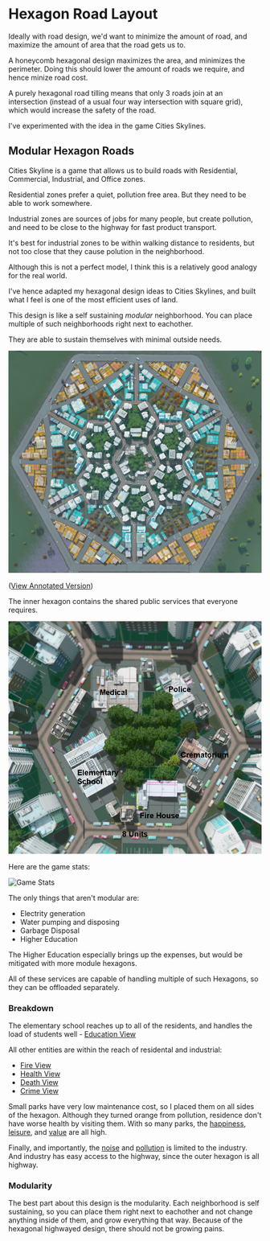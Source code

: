 # Hexagon Road Layout

Ideally with road design, we'd want to minimize the amount of road, and maximize the amount of area that the road gets us to.

A honeycomb hexagonal design maximizes the area, and minimizes the perimeter. Doing this should lower the amount of roads we require, and hence minize road cost.

A purely hexagonal road tilling means that only 3 roads join at an intersection (instead of a usual four way intersection with square grid), which would increase the safety of the road.

I've experimented with the idea in the game Cities Skylines.

## Modular Hexagon Roads

Cities Skyline is a game that allows us to build roads with Residential, Commercial, Industrial, and Office zones.

Residential zones prefer a quiet, pollution free area. But they need to be able to work somewhere.

Industrial zones are sources of jobs for many people, but create pollution, and need to be close to the highway for fast product transport.

It's best for industrial zones to be within walking distance to residents, but not too close that they cause polution in the neighborhood.

Although this is not a perfect model, I think this is a relatively good analogy for the real world.

I've hence adapted my hexagonal design ideas to Cities Skylines, and built what I feel is one of the most efficient uses of land.

This design is like a self sustaining *modular* neighborhood. You can place multiple of such neighborhoods right next to eachother.

They are able to sustain themselves with minimal outside needs.

![Zone View](pics/zone_view.png)

([View Annotated Version](pics/zone_annotated.png))

The inner hexagon contains the shared public services that everyone requires.

![Inner Hex](pics/inner_hex.png)

Here are the game stats:

![Game Stats](stats.png)

The only things that aren't modular are:

* Electrity generation
* Water pumping and disposing
* Garbage Disposal
* Higher Education

The Higher Education especially brings up the expenses, but would be mitigated with more module hexagons.

All of these services are capable of handling multiple of such Hexagons, so they can be offloaded separately.

### Breakdown

The elementary school reaches up to all of the residents, and handles the load of students well - [Education View](pics/education_view.png)

All other entities are within the reach of residental and industrial:

* [Fire View](pics/fire_view.png)
* [Health View](pics/health_view.png)
* [Death View](pics/death_view.png)
* [Crime View](pics/crime_view.png)

Small parks have very low maintenance cost, so I placed them on all sides of the hexagon. Although they turned orange from pollution, residence don't have worse health by visiting them. With so many parks, the [happiness](pics/happiness_view.png), [leisure](pics/leisure_view.png), and [value](pics/value_view.png) are all high.

Finally, and importantly, the [noise](pics/noise_view.png) and [pollution](pics/pollution.png) is limited to the industry. And industry has easy access to the highway, since the outer hexagon is all highway.

### Modularity

The best part about this design is the modularity. Each neighborhood is self sustaining, so you can place them right next to eachother and not change anything inside of them, and grow everything that way. Because of the hexagonal highwayed design, there should not be growing pains.
